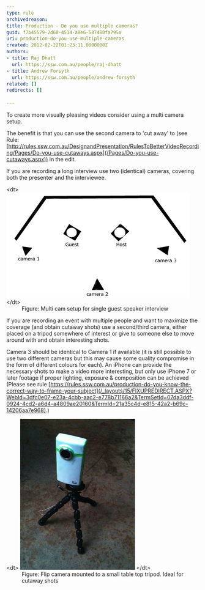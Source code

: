 ```yaml
---
type: rule
archivedreason: 
title: Production - Do you use multiple cameras?
guid: f7b45579-2d68-4514-a8e6-587480fa795a
uri: production-do-you-use-multiple-cameras
created: 2012-02-22T01:23:11.0000000Z
authors:
- title: Raj Dhatt
  url: https://ssw.com.au/people/raj-dhatt
- title: Andrew Forsyth
  url: https://ssw.com.au/people/andrew-forsyth
related: []
redirects: []

---
```


To create more visually pleasing videos consider using a multi camera setup.

The benefit is that you can use the second camera to 'cut away' to (see Rule: [http://rules.ssw.com.au/DesignandPresentation/RulesToBetterVideoRecording/Pages/Do-you-use-cutaways.aspx](/Pages/Do-you-use-cutaways.aspx)) in the edit.

<!--endintro-->

If you are recording a long interview use two (identical) cameras, covering both the presenter and the interviewee.
<dl class="image">&lt;dt&gt;<img class="ssw-rteStyle-ImageArea" alt="3cam_basic_setup.gif" src="3cam_basic_setup.gif">&lt;/dt&gt;<dd>Figure: Multi cam setup for single guest speaker interview</dd></dl>
If you are recording an event with multiple people and want to maximize the coverage (and obtain cutaway shots) use a second/third camera, either placed on a tripod somewhere of interest or give to someone else to move around with and obtain interesting shots.


Camera 3 should be identical to Camera 1 if available (it is still possible to use two different cameras but this may cause some quality compromise in the form of different colours for each). An iPhone can provide the necessary shots to make a video more interesting, but only use iPhone 7 or later footage if proper lighting, exposure & composition can be achieved (Please see rule     [https://rules.ssw.com.au/production-do-you-know-the-correct-way-to-frame-your-subject](/_layouts/15/FIXUPREDIRECT.ASPX?WebId=3dfc0e07-e23a-4cbb-aac2-e778b71166a2&TermSetId=07da3ddf-0924-4cd2-a6d4-a4809ae20160&TermId=21a35c4d-e815-42a2-b69c-14206aa7e968).)
<dl class="image">&lt;dt&gt;
      <img class="ssw-rteStyle-ImageArea" alt="flipcamontripod.jpg" src="flipcamontripod.jpg">
   &lt;/dt&gt;<dd>Figure: Flip camera mounted to a small table top tripod. Ideal for cutaway shots</dd></dl>

